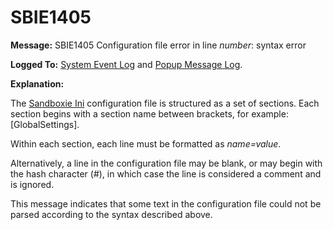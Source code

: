 # SBIE1405


**Message:** SBIE1405 Configuration file error in line _number_: syntax error

**Logged To:** [System Event Log](SystemEventLog) and [Popup Message Log](PopupMessageLog).

**Explanation:**

The [Sandboxie Ini](SandboxieIni) configuration file is structured as a set of sections. Each section begins with a section name between brackets, for example: [GlobalSettings].

Within each section, each line must be formatted as _name=value_.

Alternatively, a line in the configuration file may be blank, or may begin with the hash character (#), in which case the line is considered a comment and is ignored.

This message indicates that some text in the configuration file could not be parsed according to the syntax described above.